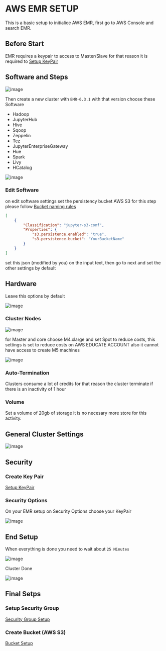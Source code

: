 # AWS EMR SETUP

This is a basic setup to initialice AWS EMR, first go to AWS Console and search EMR. 

## Before Start

EMR requires a keypair to access to Master/Slave for that reason it is required to [Setup KeyPair](https://github.com/egonzalezt/AWS-EMR-LABR3/blob/b9f30aa44a700c3518022f6b2e2eae861ae674e0/KeyPair/README.md)

## Software and Steps

![image](https://user-images.githubusercontent.com/53051438/170106339-46552b4a-4936-4a0b-9774-3c3ff2cb054a.png)

Then create a new cluster with `EMR-6.3.1` with that version choose these Software
* Hadoop
* JupyterHub
* Hive
* Sqoop
* Zeppelin
* Tez
* JupyterEnterpriseGateway
* Hue
* Spark
* Livy
* HCatalog

![image](https://user-images.githubusercontent.com/53051438/170106812-3f788581-fcd8-4c6d-81c8-604c542ed905.png)

### Edit Software 

on edit software settings set the persistency bucket AWS S3 for this step please follow [Bucket naming rules](https://docs.aws.amazon.com/AmazonS3/latest/userguide/bucketnamingrules.html)

```json
[
    {
        "Classification": "jupyter-s3-conf",
        "Properties": {
            "s3.persistence.enabled": "true",
            "s3.persistence.bucket": "YourBucketName"
        }
    }
]
```
set this json (modified by you) on the input text, then go to next and set the other settings by default 

## Hardware

Leave this options by default

![image](https://user-images.githubusercontent.com/53051438/170107900-c7ed3c29-f29c-4db6-8248-ce70499ff1f4.png)

### Cluster Nodes

![image](https://user-images.githubusercontent.com/53051438/170108010-e3485538-00e3-4828-8805-65d3df990612.png)

for Master and core choose M4.xlarge and set Spot to reduce costs, this settings is set to reduce costs on AWS EDUCATE ACCOUNT also it cannot have access to create M5 machines

![image](https://user-images.githubusercontent.com/53051438/170108469-d8206a2c-fa1b-40c9-b8b7-27465043e155.png)

### Auto-Termination

Clusters consume a lot of credits for that reason the cluster terminate if there is an inactivity of 1 hour

### Volume

Set a volume of 20gb of storage it is no necesary more store for this activity.

## General Cluster Settings

![image](https://user-images.githubusercontent.com/53051438/170108667-5c1941bf-969b-4288-96c3-6d2f883f9acc.png)

## Security

### Create Key Pair
[Setup KeyPair](https://github.com/egonzalezt/AWS-EMR-LABR3/blob/b9f30aa44a700c3518022f6b2e2eae861ae674e0/KeyPair/README.md)

### Security Options

On your EMR setup on Security Options choose your KeyPair

![image](https://user-images.githubusercontent.com/53051438/170110183-aa51ff20-715e-4e8b-b5aa-901978e2e369.png)

## End Setup

When everything is done you need to wait about `25 Minutes`

![image](https://user-images.githubusercontent.com/53051438/170110429-ae1b18a8-c234-4dbe-bfae-4c93e142cb6e.png)

Cluster Done 

![image](https://user-images.githubusercontent.com/53051438/170110492-09972227-7e3d-4f45-ba41-104e92d1772e.png)

## Final Setps

### Setup Security Group

[Security Group Setup](https://github.com/egonzalezt/AWS-EMR-LABR3/blob/92d9a93b37bd41fb3eefdd61504eb5cee0ad6553/SecurityGroups/README.md)

### Create Bucket (AWS S3)

[Bucket Setup](https://github.com/egonzalezt/AWS-EMR-LABR3/blob/9fa40b4feb3a91552d16bb259ccea97c3a1cd5f1/Buckets/README.md)
